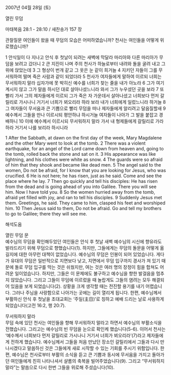 2007년 04월 28일 (토)

열린 무덤



마태복음 28:1 - 28:10 / 새찬송가 157 장


관찰질문
여인들이 왔을 때 무덤의 모습은 어떠하였습니까? 
천사는 여인들을 어떻게 위로했습니까? 

1 안식일이 다 지나고 안식 후 첫날이 되려는 새벽에 막달라 마리아와 다른 마리아가 무덤을 보려고 갔더니 
2 큰 지진이 나며 주의 천사가 하늘로부터 내려와 돌을 굴려 내고 그 위에 앉았는데 3 그 형상이 번개 같고 그 옷은 눈 같이 희거늘 4 지키던 자들이 그를 무서워하여 떨며 죽은 사람과 같이 되었더라 5 천사가 여자들에게 말하여 이르되 너희는 무서워하지 말라 십자가에 못 박히신 예수를 너희가 찾는 줄을 내가 아노라 6 그가 여기 계시지 않고 그가 말씀 하시던 대로 살아나셨느니라 와서 그가 누우셨던 곳을 보라 7 또 빨리 가서 그의 제자들에게 이르되 그가 죽은 자 가운데서 살아나셨고 너희보다 먼저 갈릴리로 가시나니 거기서 너희가 뵈오리라 하라 보라 내가 너희에게 일렀느니라 하거늘 8 그 여자들이 무서움과 큰 기쁨으로 빨리 무덤을 떠나 제자들에게 알리려고 달음질할새 9 예수께서 그들을 만나 이르시되 평안하냐 하시거늘 여자들이 나아가 그 발을 붙잡고 경배하니 10 이에 예수께서 이르시되 무서워하지 말라 가서 내 형제들에게 갈릴리로 가라 하라 거기서 나를 보리라 하시니라  

1 After the Sabbath, at dawn on the first day of the week, Mary Magdalene and the other Mary went to look at the tomb. 2 There was a violent earthquake, for an angel of the Lord came down from heaven and, going to the tomb, rolled back the stone and sat on it. 3 His appearance was like lightning, and his clothes were white as snow. 4 The guards were so afraid of him that they shook and became like dead men. 5 The angel said to the women, Do not be afraid, for I know that you are looking for Jesus, who was crucified. 6 He is not here; he has risen, just as he said. Come and see the place where he lay. 7 Then go quickly and tell his disciples: He has risen from the dead and is going ahead of you into Galilee. There you will see him. Now I have told you. 8 So the women hurried away from the tomb, afraid yet filled with joy, and ran to tell his disciples. 9 Suddenly Jesus met them. Greetings, he said. They came to him, clasped his feet and worshiped him. 10 Then Jesus said to them, Do not be afraid. Go and tell my brothers to go to Galilee; there they will see me.

해석도움





열린 무덤 문  
예수님의 무덤을 확인해두었던 여인들은 안식 후 첫날 새벽 예수님의 시신에 향유라도 발라드리기 위해 무덤으로 향했습니다(1). 하지만, 그들에게는 무덤의 돌문을 어떻게 옮길지에 대한 아무런 대책이 없었습니다. 예수님의 무덤은 인봉이 되어 있었습니다. 게다가 유대의 무덤은 일반적으로 지면보다 낮고, 지면에서 무덤 입구까지 경사가 져 있기 때문에 돌로 무덤 입구를 막는 것은 쉬웠지만, 여는 것은 여러 명의 장정이 힘을 합쳐도 어려운 일이었습니다. 하지만, 그들은 이 문제에도 불구하고 예수님을 향한 발걸음을 멈추지 않았습니다. 그리고 그들이 무덤에 이르렀을 때 놀랍게도 그들의 염려는 모두 해결되어 있음을 보게 되었습니다(2). 상황을 크게 생각할 때는 전진할 용기를 내기 어렵습니다. 그러나 주님을 사랑함으로 나아가는 곳에는 길이 열리게 됩니다. 한편, 예수님께서 부활하신 안식 후 첫날을 초대교회는 ‘주일(主日)’로 칭하고 예배 드리는 날로 사용하게 되었습니다(고전 16:2, 행 20:7).    

무서워하지 말라  
무덤 속에 있던 천사는 여인들을 향해 무서워하지 말라고 하면서 예수님의 부활소식을 전했습니다. 그리고는 예수님의 빈 무덤을 눈으로 확인케 했습니다(5-6). 이어서 천사는 ‘예수께서 너희보다 먼저 갈릴리로 가시나니 거기서 너희가 뵈오리라’(7)라고 제자들에게 전하게 했습니다. 예수님께서 그들을 처음 만났던 장소인 갈릴리에서 그들과 다시 만나시겠다고 말씀하신 것은 그들에게 새로 시작할 수 있는 기회를 주시기 위함입니다. 한편, 예수님은 천사로부터 부활의 소식을 듣고 큰 기쁨과 동시에 무서움을 가지고 돌아가던 여인들에게 친히 나타나셔서 샬롬의 축복을 빌어주었습니다(9). 그리고 “무서워하지 말라”는 말씀으로 다시 한번 그들을 위로해 주셨습니다(10).